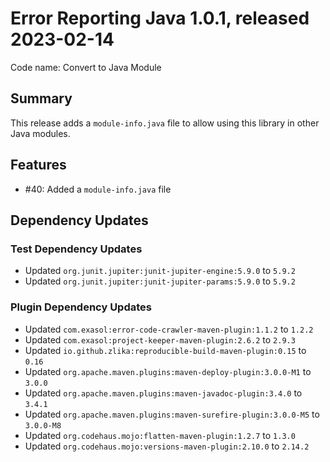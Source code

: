 # Error Reporting Java 1.0.1, released 2023-02-14

Code name: Convert to Java Module

## Summary

This release adds a `module-info.java` file to allow using this library in other Java modules.

## Features

* #40: Added a `module-info.java` file

## Dependency Updates

### Test Dependency Updates

* Updated `org.junit.jupiter:junit-jupiter-engine:5.9.0` to `5.9.2`
* Updated `org.junit.jupiter:junit-jupiter-params:5.9.0` to `5.9.2`

### Plugin Dependency Updates

* Updated `com.exasol:error-code-crawler-maven-plugin:1.1.2` to `1.2.2`
* Updated `com.exasol:project-keeper-maven-plugin:2.6.2` to `2.9.3`
* Updated `io.github.zlika:reproducible-build-maven-plugin:0.15` to `0.16`
* Updated `org.apache.maven.plugins:maven-deploy-plugin:3.0.0-M1` to `3.0.0`
* Updated `org.apache.maven.plugins:maven-javadoc-plugin:3.4.0` to `3.4.1`
* Updated `org.apache.maven.plugins:maven-surefire-plugin:3.0.0-M5` to `3.0.0-M8`
* Updated `org.codehaus.mojo:flatten-maven-plugin:1.2.7` to `1.3.0`
* Updated `org.codehaus.mojo:versions-maven-plugin:2.10.0` to `2.14.2`
